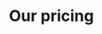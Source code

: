---
title: "Our pricing"
description:
hero:
  title: "Pricing Package"
  background_image: "/images/bg/home-2.jpg"
content_blocks:
  - _bookshop_name: "overview"
    preheading: "We are creative"
    heading: "We provide best solution to client with their business problem"
    sections:
      - icon: "ti-wand"
        title: "Modern & Responsive design"
        text: "Lorem ipsum dolor sit amet, consectetur adipisicing elit. Earum, aspernatur."
      - icon: "ti-medall"
        title: "Awarded licensed company"
        text: "Lorem ipsum dolor sit amet, consectetur adipisicing elit. Earum, aspernatur."
  - _bookshop_name: "pricing"
    preheading: "Our pricing"
    heading: "No hidden Charges.Choose Your Perfect Plan"
    plans:
      - name: "Free"
        price: "$0"
        metric: "Per User / Month"
        includes:
          - "Up to 1 User"
          - "Max 100 Items"
          - "500 Queries"
          - "Basic Statistics"
        button:
          url: "/"
          text: "Download Now"
          highlight: false
      - name: "Basic"
        price: "$12"
        metric: "Per User / Month"
        includes:
          - "Up to 5 Users"
          - "Max 1000 Items"
          - "5000 Queries"
          - "Standard Statistics"
        button:
          url: "/"
          text: "Sign Up Now"
          highlight: true
      - name: "Premium"
        price: "$39"
        metric: "Per User / Month"
        includes:
          - "Unlimited Users"
          - "Unlimited Items"
          - "Unlimited Queries"
          - "Full Statistics"
        button:
          url: "/"
          text: "Download Now"
          highlight: false
    cta:
      preheading: "For every type business"
      heading: "Entrust Your Project to Our Best Team of Professionals"
      button:
        url: "/contact/"
        text: "Contact"
---